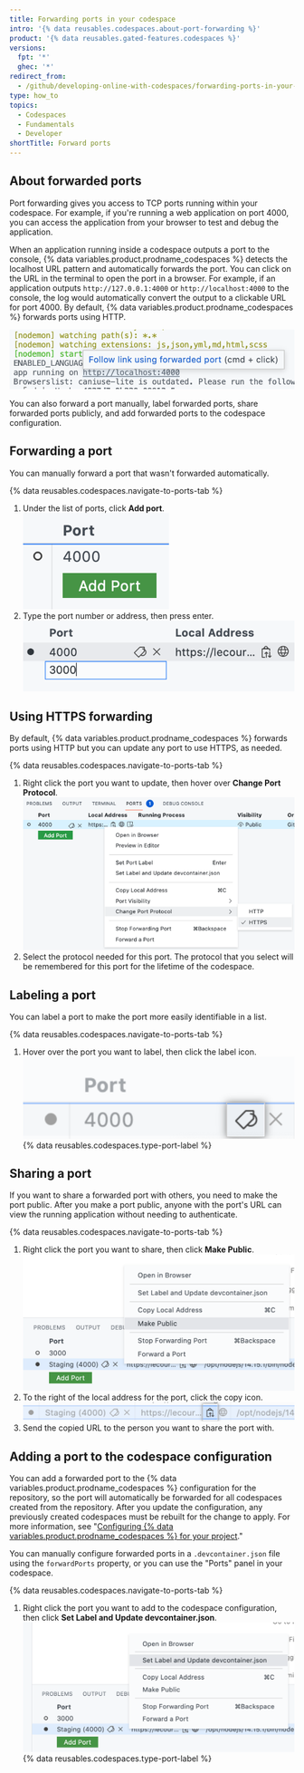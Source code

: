 ```yaml
---
title: Forwarding ports in your codespace
intro: '{% data reusables.codespaces.about-port-forwarding %}'
product: '{% data reusables.gated-features.codespaces %}'
versions:
  fpt: '*'
  ghec: '*'
redirect_from:
  - /github/developing-online-with-codespaces/forwarding-ports-in-your-codespace
type: how_to
topics:
  - Codespaces
  - Fundamentals
  - Developer
shortTitle: Forward ports
---
```


 

## About forwarded ports

Port forwarding gives you access to TCP ports running within your codespace. For example, if you're running a web application on port 4000, you can access the application from your browser to test and debug the application.

When an application running inside a codespace outputs a port to the console, {% data variables.product.prodname_codespaces %} detects the localhost URL pattern and automatically forwards the port. You can click on the URL in the terminal to open the port in a browser. For example, if an application outputs `http://127.0.0.1:4000` or `http://localhost:4000` to the console, the log would automatically convert the output to a clickable URL for port 4000. By default, {% data variables.product.prodname_codespaces %} forwards ports using HTTP.

![Automatic port forwarding](/assets/images/help/codespaces/automatic-port-forwarding.png)

You can also forward a port manually, label forwarded ports, share forwarded ports publicly, and add forwarded ports to the codespace configuration.

## Forwarding a port

You can manually forward a port that wasn't forwarded automatically.

{% data reusables.codespaces.navigate-to-ports-tab %}
1. Under the list of ports, click **Add port**.
  ![Add port button](/assets/images/help/codespaces/add-port-button.png)
1. Type the port number or address, then press enter.
  ![Text box to type port button](/assets/images/help/codespaces/port-number-text-box.png)

## Using HTTPS forwarding

By default, {% data variables.product.prodname_codespaces %} forwards ports using HTTP but you can update any port to use HTTPS, as needed.

{% data reusables.codespaces.navigate-to-ports-tab %}
1. Right click the port you want to update, then hover over **Change Port Protocol**. 
  ![Option to change port protocol](/assets/images/help/codespaces/update-port-protocol.png)
1. Select the protocol needed for this port. The protocol that you select will be remembered for this port for the lifetime of the codespace.

## Labeling a port

You can label a port to make the port more easily identifiable in a list.

{% data reusables.codespaces.navigate-to-ports-tab %}
1. Hover over the port you want to label, then click the label icon.
  ![Label icon for port](/assets/images/help/codespaces/label-icon.png)
{% data reusables.codespaces.type-port-label %}

## Sharing a port

If you want to share a forwarded port with others, you need to make the port public. After you make a port public, anyone with the port's URL can view the running application without needing to authenticate.

{% data reusables.codespaces.navigate-to-ports-tab %}
1. Right click the port you want to share, then click **Make Public**.
  ![Option to make port public in right-click menu](/assets/images/help/codespaces/make-public-option.png)
1. To the right of the local address for the port, click the copy icon.
  ![Copy icon for port URL](/assets/images/help/codespaces/copy-icon-port-url.png)
1. Send the copied URL to the person you want to share the port with.

## Adding a port to the codespace configuration

You can add a forwarded port to the {% data variables.product.prodname_codespaces %} configuration for the repository, so the port will automatically be forwarded for all codespaces created from the repository. After you update the configuration, any previously created codespaces must be rebuilt for the change to apply. For more information, see "[Configuring {% data variables.product.prodname_codespaces %} for your project](/codespaces/setting-up-your-codespace/configuring-codespaces-for-your-project#applying-changes-to-your-configuration)."

You can manually configure forwarded ports in a `.devcontainer.json` file using the `forwardPorts` property, or you can use the "Ports" panel in your codespace.

{% data reusables.codespaces.navigate-to-ports-tab %}
1. Right click the port you want to add to the codespace configuration, then click **Set Label and Update devcontainer.json**.
  ![Option to set label and add port to devcontainer.json in the right-click menu](/assets/images/help/codespaces/update-devcontainer-to-add-port-option.png)
{% data reusables.codespaces.type-port-label %}
